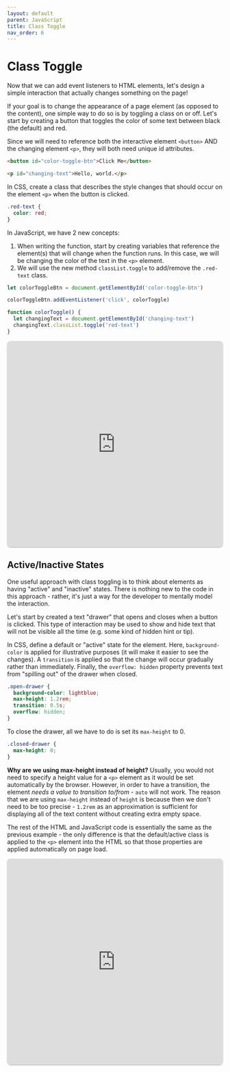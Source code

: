```yaml
---
layout: default
parent: JavaScript
title: Class Toggle
nav_order: 6
---
```

# Class Toggle
Now that we can add event listeners to HTML elements, let's design a simple interaction that actually changes something on the page!

If your goal is to change the appearance of a page element (as opposed to the content), one simple way to do so is by toggling a class on or off. Let's start by creating a button that toggles the color of some text between black (the default) and red.

Since we will need to reference both the interactive element `<button>` AND the changing element `<p>`, they will both need unique id attributes.

```html
<button id="color-toggle-btn">Click Me</button>

<p id="changing-text">Hello, world.</p>
```

In CSS, create a class that describes the style changes that should occur on the element `<p>` when the button is clicked.
```css
.red-text {
  color: red;
}
```

In JavaScript, we have 2 new concepts:
1. When writing the function, start by creating variables that reference the element(s) that will change when the function runs. In this case, we will be changing the color of the text in the `<p>` element.
2. We will use the new method `classList.toggle` to add/remove the `.red-text` class.

```js
let colorToggleBtn = document.getElementById('color-toggle-btn')

colorToggleBtn.addEventListener('click', colorToggle)

function colorToggle() {
  let changingText = document.getElementById('changing-text')
  changingText.classList.toggle('red-text')
}
```

<iframe src="https://replit.com/@sheffie/IMS322-Class-Toggle?embed=true" width="100%" height="480" style="border: none; border-radius: 8px; box-shadow: 0 1px 3px rgba(0,0,0,0.12), 0 1px 2px rgba(0,0,0,0.24);"></iframe>

## Active/Inactive States
One useful approach with class toggling is to think about elements as having "active" and "inactive" states. There is nothing new to the code in this approach - rather, it's just a way for the developer to mentally model the interaction.

Let's start by created a text "drawer" that opens and closes when a button is clicked. This type of interaction may be used to show and hide text that will not be visible all the time (e.g. some kind of hidden hint or tip).

In CSS, define a default or "active" state for the element. Here, `background-color` is applied for illustrative purposes (it will make it easier to see the changes). A `transition` is applied so that the change will occur gradually rather than immediately. Finally, the `overflow: hidden` property prevents text from "spilling out" of the drawer when closed.

```css
.open-drawer {
  background-color: lightblue;
  max-height: 1.2rem;
  transition: 0.5s;
  overflow: hidden;
}
```

To close the drawer, all we have to do is set its `max-height` to 0.

```css
.closed-drawer {
  max-height: 0;
}
```

**Why are we using max-height instead of height?**
Usually, you would not need to specify a height value for a `<p>` element as it would be set automatically by the browser. However, in order to have a transition, the element *needs a value to transition to/from* - `auto` will not work. The reason that we are using `max-height` instead of `height` is because then we don't need to be too precise - `1.2rem` as an approximation is sufficient for displaying all of the text content without creating extra empty space.

The rest of the HTML and JavaScript code is essentially the same as the previous example - the only difference is that the default/active class is applied to the `<p>` element into the HTML so that those properties are applied automatically on page load.

<iframe src="https://replit.com/@sheffie/IMS322-Class-Toggle-2?embed=true" width="100%" height="480" style="border: none; border-radius: 8px; box-shadow: 0 1px 3px rgba(0,0,0,0.12), 0 1px 2px rgba(0,0,0,0.24);"></iframe>